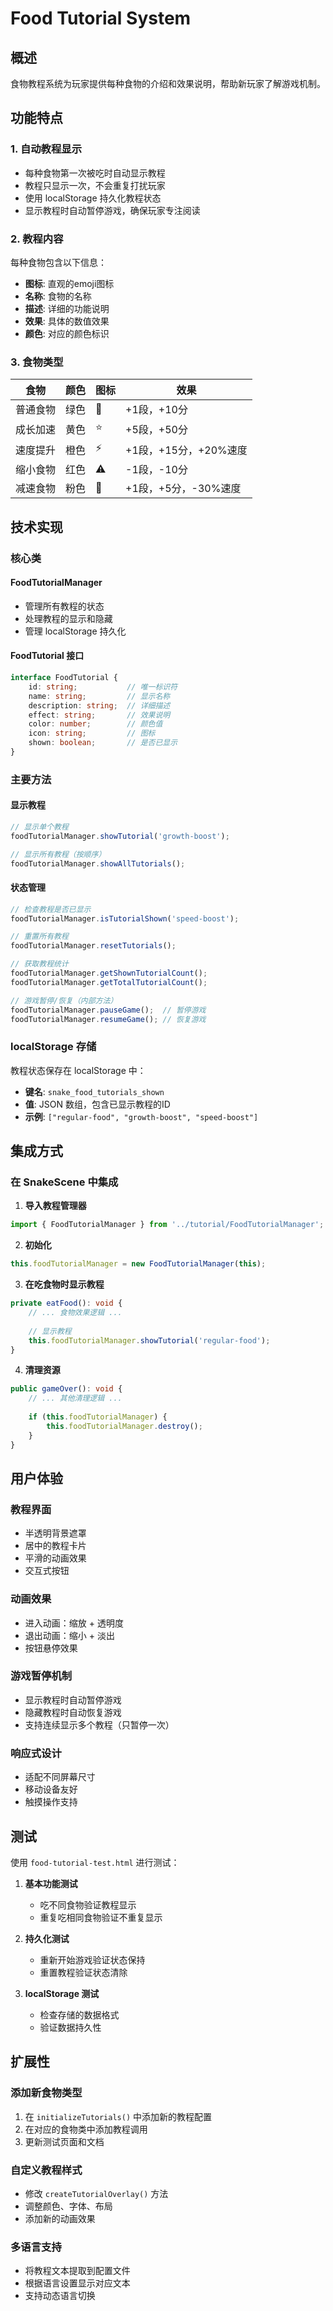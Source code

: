 # Food Tutorial System

## 概述

食物教程系统为玩家提供每种食物的介绍和效果说明，帮助新玩家了解游戏机制。

## 功能特点

### 1. 自动教程显示
- 每种食物第一次被吃时自动显示教程
- 教程只显示一次，不会重复打扰玩家
- 使用 localStorage 持久化教程状态
- 显示教程时自动暂停游戏，确保玩家专注阅读

### 2. 教程内容
每种食物包含以下信息：
- **图标**: 直观的emoji图标
- **名称**: 食物的名称
- **描述**: 详细的功能说明
- **效果**: 具体的数值效果
- **颜色**: 对应的颜色标识

### 3. 食物类型

| 食物 | 颜色 | 图标 | 效果 |
|------|------|------|------|
| 普通食物 | 绿色 | 🍎 | +1段，+10分 |
| 成长加速 | 黄色 | ⭐ | +5段，+50分 |
| 速度提升 | 橙色 | ⚡ | +1段，+15分，+20%速度 |
| 缩小食物 | 红色 | ⚠️ | -1段，-10分 |
| 减速食物 | 粉色 | 🐌 | +1段，+5分，-30%速度 |

## 技术实现

### 核心类

#### FoodTutorialManager
- 管理所有教程的状态
- 处理教程的显示和隐藏
- 管理 localStorage 持久化

#### FoodTutorial 接口
```typescript
interface FoodTutorial {
    id: string;           // 唯一标识符
    name: string;         // 显示名称
    description: string;  // 详细描述
    effect: string;       // 效果说明
    color: number;        // 颜色值
    icon: string;         // 图标
    shown: boolean;       // 是否已显示
}
```

### 主要方法

#### 显示教程
```typescript
// 显示单个教程
foodTutorialManager.showTutorial('growth-boost');

// 显示所有教程（按顺序）
foodTutorialManager.showAllTutorials();
```

#### 状态管理
```typescript
// 检查教程是否已显示
foodTutorialManager.isTutorialShown('speed-boost');

// 重置所有教程
foodTutorialManager.resetTutorials();

// 获取教程统计
foodTutorialManager.getShownTutorialCount();
foodTutorialManager.getTotalTutorialCount();

// 游戏暂停/恢复（内部方法）
foodTutorialManager.pauseGame();  // 暂停游戏
foodTutorialManager.resumeGame(); // 恢复游戏
```

### localStorage 存储

教程状态保存在 localStorage 中：
- **键名**: `snake_food_tutorials_shown`
- **值**: JSON 数组，包含已显示教程的ID
- **示例**: `["regular-food", "growth-boost", "speed-boost"]`

## 集成方式

### 在 SnakeScene 中集成

1. **导入教程管理器**
```typescript
import { FoodTutorialManager } from '../tutorial/FoodTutorialManager';
```

2. **初始化**
```typescript
this.foodTutorialManager = new FoodTutorialManager(this);
```

3. **在吃食物时显示教程**
```typescript
private eatFood(): void {
    // ... 食物效果逻辑 ...
    
    // 显示教程
    this.foodTutorialManager.showTutorial('regular-food');
}
```

4. **清理资源**
```typescript
public gameOver(): void {
    // ... 其他清理逻辑 ...
    
    if (this.foodTutorialManager) {
        this.foodTutorialManager.destroy();
    }
}
```

## 用户体验

### 教程界面
- 半透明背景遮罩
- 居中的教程卡片
- 平滑的动画效果
- 交互式按钮

### 动画效果
- 进入动画：缩放 + 透明度
- 退出动画：缩小 + 淡出
- 按钮悬停效果

### 游戏暂停机制
- 显示教程时自动暂停游戏
- 隐藏教程时自动恢复游戏
- 支持连续显示多个教程（只暂停一次）

### 响应式设计
- 适配不同屏幕尺寸
- 移动设备友好
- 触摸操作支持

## 测试

使用 `food-tutorial-test.html` 进行测试：

1. **基本功能测试**
   - 吃不同食物验证教程显示
   - 重复吃相同食物验证不重复显示

2. **持久化测试**
   - 重新开始游戏验证状态保持
   - 重置教程验证状态清除

3. **localStorage 测试**
   - 检查存储的数据格式
   - 验证数据持久性

## 扩展性

### 添加新食物类型
1. 在 `initializeTutorials()` 中添加新的教程配置
2. 在对应的食物类中添加教程调用
3. 更新测试页面和文档

### 自定义教程样式
- 修改 `createTutorialOverlay()` 方法
- 调整颜色、字体、布局
- 添加新的动画效果

### 多语言支持
- 将教程文本提取到配置文件
- 根据语言设置显示对应文本
- 支持动态语言切换 